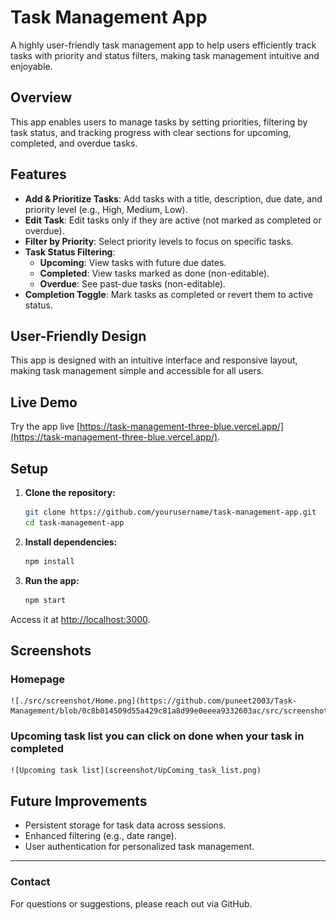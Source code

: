 # Task Management App


A highly user-friendly task management app to help users efficiently track tasks with priority and status filters, making task management intuitive and enjoyable.

## Overview

This app enables users to manage tasks by setting priorities, filtering by task status, and tracking progress with clear sections for upcoming, completed, and overdue tasks.

## Features

- **Add & Prioritize Tasks**: Add tasks with a title, description, due date, and priority level (e.g., High, Medium, Low).
- **Edit Task**: Edit tasks only if they are active (not marked as completed or overdue).
- **Filter by Priority**: Select priority levels to focus on specific tasks.
- **Task Status Filtering**: 
  - **Upcoming**: View tasks with future due dates.
  - **Completed**: View tasks marked as done (non-editable).
  - **Overdue**: See past-due tasks (non-editable).
- **Completion Toggle**: Mark tasks as completed or revert them to active status.

## User-Friendly Design

This app is designed with an intuitive interface and responsive layout, making task management simple and accessible for all users.

## Live Demo

Try the app live [https://task-management-three-blue.vercel.app/](https://task-management-three-blue.vercel.app/).

## Setup

1. **Clone the repository:**

    ```bash
    git clone https://github.com/yourusername/task-management-app.git
    cd task-management-app
    ```

2. **Install dependencies:**

    ```bash
    npm install
    ```

3. **Run the app:**

    ```bash
    npm start
    ```

Access it at [http://localhost:3000](http://localhost:3000).

## Screenshots

### Homepage
    ![./src/screenshot/Home.png](https://github.com/puneet2003/Task-Management/blob/0c8b014509d55a429c81a8d99e0eeea9332603ac/src/screenshot/Home.png)
### Upcoming task list you can click on done when your task in completed
    ![Upcoming task list](screenshot/UpComing_task_list.png)




<!-- _Add screenshots of your app here to demonstrate the interface._ -->

## Future Improvements

- Persistent storage for task data across sessions.
- Enhanced filtering (e.g., date range).
- User authentication for personalized task management.

---

### Contact

For questions or suggestions, please reach out via GitHub.

